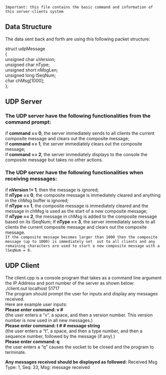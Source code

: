 `Important: this file contains the basic command and information of this server-clients system`
## Data Structure

The data sent back and forth are using this following packet structure:

struct udpMessage  
{  
  unsigned char uVersion;  
  unsigned char nType;  
  unsigned short nMsgLen;  
  unsigned long lSeqNum;  
  char chMsg[1000];  
};  

## UDP Server  
### The UDP server have the following functionalities from the command prompt:  
if **command == 0**, the server immediately sends to all clients the current composite
message and clears out the composite message;  
if **command == 1**, the server immediately clears out the composite message;  
if **command == 2**, the server immediately displays to the console the composite message
but takes no other actions.

### The UDP server have the following functionalities when receiving messages:  
if **nVersion != 1**, then the message is ignored;  
If **nType == 0**, the composite message is immediately cleared and anything in the chMsg buffer is ignored;  
If **nType == 1**, the composite message is immediately cleared and the message in chMsg is used as the start of 
a new composite message;  
If **nType == 2**, the message in chMsg is added to the composite message based on its lSeqNum;
If **nType == 3**, the server immediately sends to all clients the current composite message and 
clears out the composite message.  
`If the composite message becomes larger than 1000 then the composite message (up to 1000) is immediately set 
out to all clients and any remaining characters are used to start a new composite message with a lSeqNum = 0.`  

## UDP Client  
The client.cpp is a console program that takes as a command line argument the IP Address and port 
number of the server as shown below:  
./client.out localhost 51717  
The program should prompt the user for inputs and display any messages received.  
Here are example user inputs:  
**Please enter command: v #**  
(the user enters a “v”, a space, and then a version number. This version number is now used in all new messages.)  
**Please enter command: t # # message string**  
(the user enters a “t”, a space, and then a type number, and then a sequence number, followed by the message (if any).)  
**Please enter command: q**  
the user enters a “q” causes the socket to be closed and the program to terminate.

**Any messages received should be displayed as followed:**
Received Msg Type: 1, Seq: 33, Msg: message received
